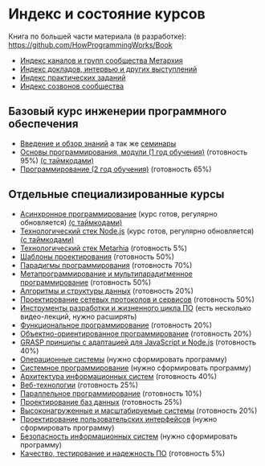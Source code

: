 # Индекс и состояние курсов

Книга по большей части материала (в разработке): https://github.com/HowProgrammingWorks/Book

- [Индекс каналов и групп сообщества Метархия](Links.md)
- [Индекс докладов, интервью и других выступлений](Courses/Talks.md)
- [Индекс практических заданий](Practice/Index.md)
- [Индекс созвонов сообщества](Archive/WeeklyCall.md)

## Базовый курс инженерии программного обеспечения

- [Введение и обзор знаний](Courses/Introduction.md)
  а так же [семинары](Courses/Seminars.md)
- [Основы программирования, модули (1 год обучения)](Courses/Fundamentals.md)
  (готовность 95%) [(с таймкодами)](Courses/Fundamentals-timecodes.md)
- [Программирование (2 год обучения)](Courses/Advanced.md)
  (готовность 65%)

## Отдельные специализированные курсы

- [Асинхронное программирование](Courses/Asynchronous.md)
  (курс готов, регулярно обновляется)
  [(с таймкодами)](Courses/Asynchronous-timecodes.md)
- [Технологический стек Node.js](Courses/NodeJS.md)
  (курс готов, регулярно обновляется)
  [(с таймкодами)](Courses/NodeJS-timecodes.md)
- [Технологический стек Metarhia](Courses/Metarhia.md)
  (готовность 5%)
- [Шаблоны проектирования](Courses/Patterns.md)
  (готовность 50%)
- [Парадигмы программирования](Courses/Paradigms.md)
  (готовность 70%)
- [Метапрограммирование и мультипарадигменное программирование](Courses/Metaprogramming.md)
  (готовность 50%)
- [Алгоритмы и структуры данных](Courses/AlgAndData.md)
  (готовность 20%)
- [Проектирование сетевых протоколов и сервисов](Courses/Network.md)
  (готовность 50%)
- [Инструменты разработки и жизненного цикла ПО](Courses/Tools.md)
  (есть несколько видео-лекций, нужно расширять)
- [Функциональное программирование](Courses/Functional.md)
  (готовность 20%)
- [Объектно-ориентированное программирование](Courses/OOP.md)
  (готовность 20%)
- [GRASP принципы с адаптацией для JavaScript и Node.js](Courses/GRASP.md)
  (готовность 40%)
- [Операционные системы](Courses/OS.md)
  (нужно сформировать программу)
- [Системное программирование](Courses/System.md)
  (нужно сформировать программу)
- [Архитектура информационных систем](Courses/Architecture.md)
  (готовность 40%)
- [Веб-технологии](Courses/Web.md)
  (готовность 25%)
- [Параллельное программирование](Courses/Parallel.md)
  (готовность 10%)
- [Проектирование баз данных](Courses/Databases.md)
  (готовность 25%)
- [Высоконагруженные и масштабируемые системы](Courses/Highload.md)
  (готовность 20%)
- [Проектирование пользовательских интерфейсов](Courses/UI-UX.md)
  (нужно сформировать программу)
- [Безопасность информационных систем](Courses/Security.md)
  (нужно сформировать программу)
- [Качество, тестирование и надежность ПО](Courses/Quality.md)
  (готовность 5%)
